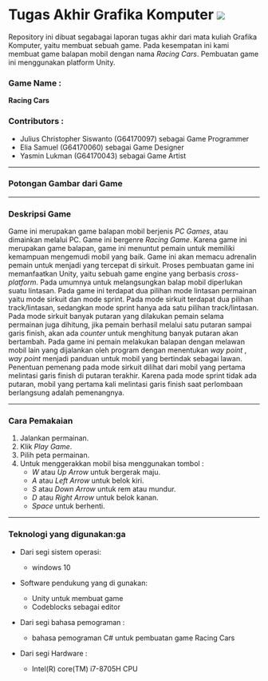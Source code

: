 # **Tugas Akhir Grafika Komputer** ![](https://camo.githubusercontent.com/583797472fdd9eb1d376b0e47715ecc4d595fad1/687474703a2f2f692e696d6775722e636f6d2f436a34724d72532e676966)

Repository ini dibuat segabagai laporan tugas akhir dari mata kuliah Grafika Komputer, yaitu membuat sebuah game. Pada kesempatan ini kami membuat game balapan mobil dengan nama _Racing Cars_. Pembuatan game ini menggunakan platform Unity.

### Game Name : 
**Racing Cars**
### Contributors :
* Julius Christopher Siswanto (G64170097) sebagai Game Programmer
* Elia Samuel (G64170060) sebagai Game Designer
* Yasmin Lukman (G64170043) sebagai Game Artist

***
### Potongan Gambar dari Game


***
### Deskripsi Game
Game ini merupakan game balapan mobil berjenis _PC Games_, atau dimainkan melalui PC. Game ini bergenre _Racing Game_. Karena game ini merupakan game balapan, game ini menuntut pemain untuk memiliki kemampuan mengemudi mobil yang baik. Game ini akan memacu adrenalin pemain untuk menjadi yang tercepat di sirkuit.  Proses pembuatan game ini memanfaatkan Unity, yaitu sebuah game engine yang berbasis _cross-platform_. Pada umumnya untuk melangsungkan balap mobil diperlukan suatu lintasan. Pada game ini terdapat dua pilihan mode lintasan permainan yaitu mode sirkuit dan mode sprint. Pada mode sirkuit terdapat dua pilihan track/lintasan, sedangkan mode sprint hanya ada satu pilihan track/lintasan. Pada mode sirkuit banyak putaran yang dilakukan pemain selama permainan juga dihitung, jika pemain berhasil melalui satu putaran sampai garis finish, akan ada _counter_ untuk menghitung banyak putaran akan bertambah. Pada game ini pemain melakukan balapan dengan melawan mobil lain yang dijalankan oleh program dengan menentukan _way point_ , _way point_  menjadi panduan untuk mobil yang bertindak sebagai lawan. Penentuan pemenang pada mode sirkuit dilihat dari mobil yang pertama melintasi garis finish di putaran terakhir. Karena pada mode sprint tidak ada putaran, mobil yang pertama kali melintasi garis finish saat perlombaan berlangsung adalah pemenangnya.
***
### Cara Pemakaian
1. Jalankan permainan.
2. Klik *Play Game*.
3. Pilih peta permainan.
4. Untuk menggerakkan mobil bisa menggunakan tombol :
   - *W* atau *Up Arrow* untuk bergerak maju.
   - *A* atau *Left Arrow* untuk belok kiri.
   - *S* atau *Down Arrow* untuk rem atau mundur.
   - *D* atau *Right Arrow* untuk belok kanan.
   - *Space* untuk berhenti.
 

***
### Teknologi yang digunakan:ga
* Dari segi sistem operasi:
  * windows 10
 

* Software pendukung yang di gunakan:
  * Unity untuk membuat game
  - Codeblocks sebagai editor

* Dari segi bahasa pemograman :
  -  bahasa pemograman C# untuk pembuatan game Racing Cars

* Dari segi Hardware :
  - Intel(R) core(TM) i7-8705H CPU
